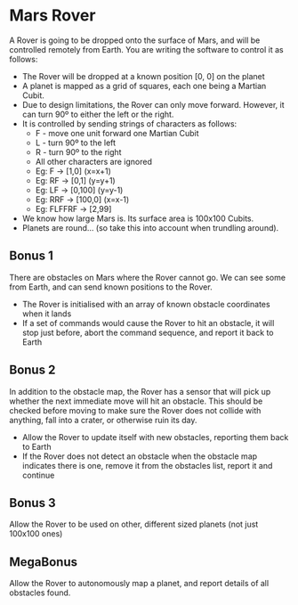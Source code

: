 # Mars Rover
A Rover is going to be dropped onto the surface of Mars, and will be controlled remotely from Earth. You are writing the software to control it as follows:
* The Rover will be dropped at a known position [0, 0] on the planet
* A planet is mapped as a grid of squares, each one being a Martian Cubit.
* Due to design limitations, the Rover can only move forward. However, it can turn 90º to either the left or the right.
* It is controlled by sending strings of characters as follows:
    * F - move one unit forward one Martian Cubit
    * L - turn 90º to the left
    * R - turn 90º to the right
    * All other characters are ignored
    * Eg: F -> [1,0]  (x=x+1)
    * Eg: RF -> [0,1] (y=y+1)
    * Eg: LF -> [0,100] (y=y-1)
    * Eg: RRF -> [100,0] (x=x-1)
    * Eg: FLFFRF -> [2,99]
* We know how large Mars is. Its surface area is 100x100 Cubits.
* Planets are round… (so take this into account when trundling around).

## Bonus 1
There are obstacles on Mars where the Rover cannot go. We can see some from Earth, and can send known positions to the Rover.
* The Rover is initialised with an array of known obstacle coordinates when it lands
* If a set of commands would cause the Rover to hit an obstacle, it will stop just before, abort the command sequence, and report it back to Earth

## Bonus 2
In addition to the obstacle map, the Rover has a sensor that will pick up whether the next immediate move will hit an obstacle. This should be checked before moving to make sure the Rover does not collide with anything, fall into a crater, or otherwise ruin its day.
* Allow the Rover to update itself with new obstacles, reporting them back to Earth
* If the Rover does not detect an obstacle when the obstacle map indicates there is one, remove it from the obstacles list, report it and continue

## Bonus 3
Allow the Rover to be used on other, different sized planets (not just 100x100 ones)

## MegaBonus
Allow the Rover to autonomously map a planet, and report details of all obstacles found.